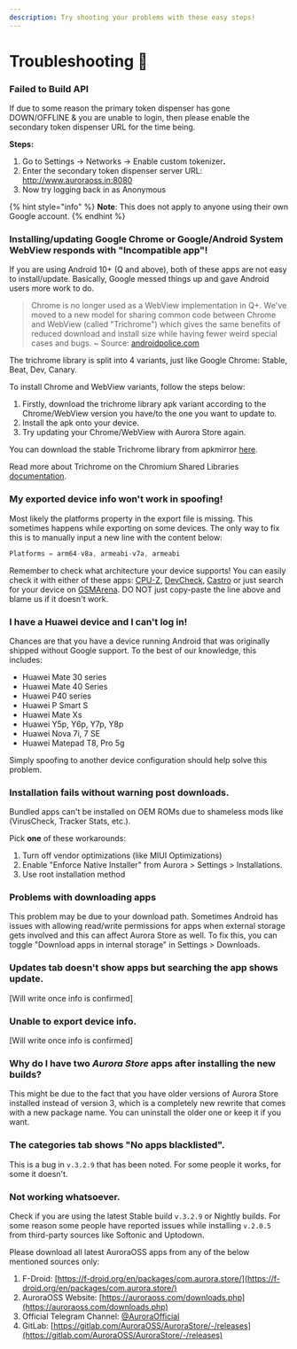 ```yaml
---
description: Try shooting your problems with these easy steps!
---
```


# Troubleshooting 🔫

### **Failed to Build API**

If due to some reason the primary token dispenser has gone DOWN/OFFLINE & you are unable to login, then please enable the secondary token dispenser URL for the time being.​

**Steps:**

1. Go to Settings -&gt; Networks -&gt; Enable custom tokenizer​​**.**
2. Enter the secondary token dispenser server URL:​ http://www.auroraoss.in:8080​
3. Now try logging back in as Anonymous​

{% hint style="info" %}
**Note**: This does not apply to anyone using their own Google account.
{% endhint %}

### **Installing/updating Google Chrome or Google/Android System WebView responds with "Incompatible app"!**

If you are using Android 10+ \(Q and above\), both of these apps are not easy to install/update. Basically, Google messed things up and gave Android users more work to do.

> Chrome is no longer used as a WebView implementation in Q+. We've moved to a new model for sharing common code between Chrome and WebView \(called "Trichrome"\) which gives the same benefits of reduced download and install size while having fewer weird special cases and bugs. ~ Source: [androidpolice.com](https://www.androidpolice.com/2019/10/24/android-10-no-longer-uses-chrome-app-to-render-pages-inside-apps/)

The trichrome library is split into 4 variants, just like Google Chrome: Stable, Beat, Dev, Canary.

To install Chrome and WebView variants, follow the steps below:

1. Firstly, download the trichrome library apk variant according to the Chrome/WebView version you have/to the one you want to update to.
2. Install the apk onto your device.
3. Try updating your Chrome/WebView with Aurora Store again.

You can download the stable Trichrome library from apkmirror [here](https://www.apkmirror.com/apk/google-inc/trichrome-library/#variants).

Read more about Trichrome on the Chromium Shared Libraries [documentation](https://chromium.googlesource.com/chromium/src.git/+/master/docs/android_native_libraries.md).

### **My exported device info won't work in spoofing!**

Most likely the platforms property in the export file is missing. This sometimes happens while exporting on some devices. The only way to fix this is to manually input a new line with the content below:

```java
Platforms = arm64-v8a, armeabi-v7a, armeabi
```

Remember to check what architecture your device supports! You can easily check it with either of these apps: [CPU-Z](https://play.google.com/store/apps/details?id=com.cpuid.cpu_z&hl=en&gl=US), [DevCheck](https://play.google.com/store/apps/details?id=flar2.devcheck&hl=en&gl=US), [Castro](https://play.google.com/store/apps/details?id=com.itemstudio.castro&hl=en&gl=US) or just search for your device on [GSMArena](https://www.gsmarena.com/). DO NOT just copy-paste the line above and blame us if it doesn't work.

### **I have a Huawei device and I can't log in!**

Chances are that you have a device running Android that was originally shipped without Google support. To the best of our knowledge, this includes:

* Huawei Mate 30 series
* Huawei Mate 40 Series
* Huawei P40 series
* Huawei P Smart S
* Huawei Mate Xs
* Huawei Y5p, Y6p, Y7p, Y8p
* Huawei Nova 7i, 7 SE
* Huawei Matepad T8, Pro 5g

Simply spoofing to another device configuration should help solve this problem.

### **Installation fails without warning post downloads.**

Bundled apps can't be installed on OEM ROMs due to shameless mods like \(VirusCheck, Tracker Stats, etc.\).

Pick **one** of these workarounds:

1. Turn off vendor optimizations \(like MIUI Optimizations\)
2. Enable "Enforce Native Installer" from Aurora &gt; Settings &gt; Installations.
3. Use root installation method

### **Problems with downloading apps**

This problem may be due to your download path. Sometimes Android has issues with allowing read/write permissions for apps when external storage gets involved and this can affect Aurora Store as well. To fix this, you can toggle "Download apps in internal storage" in Settings &gt; Downloads.

### **Updates tab doesn't show apps but searching the app shows update.**

\[Will write once info is confirmed\]

### **Unable to export device info.**

\[Will write once info is confirmed\]

### **Why do I have two** _**Aurora Store**_ **apps after installing the new builds?**

This might be due to the fact that you have older versions of Aurora Store installed instead of version 3, which is a completely new rewrite that comes with a new package name. You can uninstall the older one or keep it if you want.

### **The categories tab shows "No apps blacklisted".**

This is a bug in `v.3.2.9` that has been noted. For some people it works, for some it doesn't.

### **Not working whatsoever.**

Check if you are using the latest Stable build `v.3.2.9` or Nightly builds. For some reason some people have reported issues while installing `v.2.0.5` from third-party sources like Softonic and Uptodown.

Please download all latest AuroraOSS apps from any of the below mentioned sources only:

1. F-Droid:  [https://f-droid.org/en/packages/com.aurora.store/](https://f-droid.org/en/packages/com.aurora.store/)
2. AuroraOSS Website:  [https://auroraoss.com/downloads.php](https://auroraoss.com/downloads.php)
3. Official Telegram Channel:  [@AuroraOfficial](https://t.me/AuroraOfficial)
4. GitLab:  [https://gitlab.com/AuroraOSS/AuroraStore/-/releases](https://gitlab.com/AuroraOSS/AuroraStore/-/releases)

